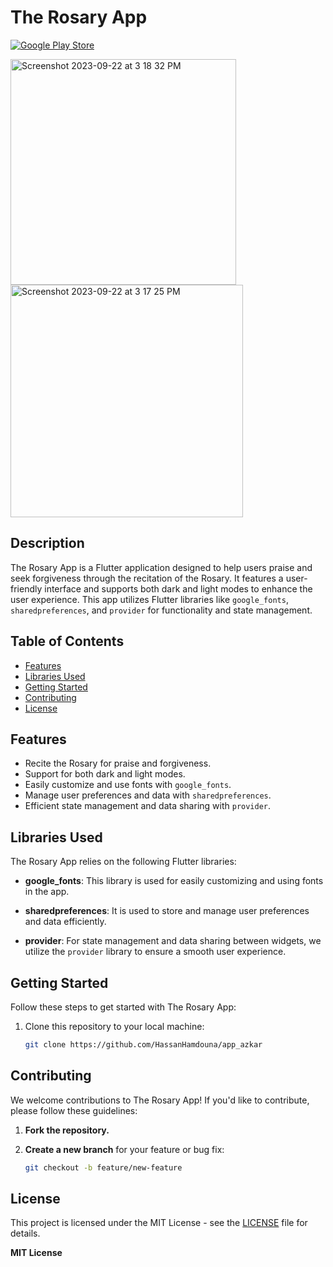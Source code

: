 # The Rosary App

[![Google Play Store](https://img.shields.io/badge/Get%20it%20on-Google%20Play-green?style=for-the-badge)](https://play.google.com/store/apps/details?id=com.hassa2n.app_azkar)

<img width="361" alt="Screenshot 2023-09-22 at 3 18 32 PM" src="https://github.com/HassanHamdouna/app_azkar/assets/97970072/6cf8e780-48fc-49fc-ba90-ba34c4846e65">
<img width="372" alt="Screenshot 2023-09-22 at 3 17 25 PM" src="https://github.com/HassanHamdouna/app_azkar/assets/97970072/5bb309f3-8e4a-427a-a1a5-ebf2f45f13cf">


## Description

The Rosary App is a Flutter application designed to help users praise and seek forgiveness through the recitation of the Rosary. It features a user-friendly interface and supports both dark and light modes to enhance the user experience. This app utilizes Flutter libraries like `google_fonts`, `sharedpreferences`, and `provider` for functionality and state management.

## Table of Contents

- [Features](#features)
- [Libraries Used](#libraries-used)
- [Getting Started](#getting-started)
- [Contributing](#contributing)
- [License](#license)

## Features

- Recite the Rosary for praise and forgiveness.
- Support for both dark and light modes.
- Easily customize and use fonts with `google_fonts`.
- Manage user preferences and data with `sharedpreferences`.
- Efficient state management and data sharing with `provider`.

## Libraries Used

The Rosary App relies on the following Flutter libraries:

- **google_fonts**: This library is used for easily customizing and using fonts in the app.

- **sharedpreferences**: It is used to store and manage user preferences and data efficiently.

- **provider**: For state management and data sharing between widgets, we utilize the `provider` library to ensure a smooth user experience.


## Getting Started

Follow these steps to get started with The Rosary App:

1. Clone this repository to your local machine:

   ```bash
   git clone https://github.com/HassanHamdouna/app_azkar

## Contributing

We welcome contributions to The Rosary App! If you'd like to contribute, please follow these guidelines:

1. **Fork the repository.**

2. **Create a new branch** for your feature or bug fix:

   ```bash
   git checkout -b feature/new-feature


## License

This project is licensed under the MIT License - see the [LICENSE](LICENSE) file for details.

**MIT License**

